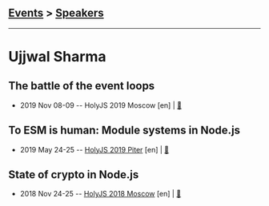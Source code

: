 ## [Events](../README.md) > [Speakers](../speakers.md)
---

# Ujjwal Sharma

## The battle of the event loops
- 2019 Nov 08-09 -- HolyJS 2019 Moscow [en] | [:notebook:](https://assets.ctfassets.net/nn534z2fqr9f/6DqsijpIFGq2QorhLsC1EZ/f5eca142f52f68fd5efc351eba3b853f/The_battle_of_the_event_loops_copy_2.pdf)  
## To ESM is human: Module systems in Node.js
- 2019 May 24-25 -- [HolyJS 2019 Piter](https://youtu.be/LJbOQ4m3_oM) [en] | [:notebook:](https://downloads.ctfassets.net/nn534z2fqr9f/KnwMpDa0JMqmawXnBx0Ky/3f45eb73894fcdf5ac24eead2301a085/Ujjwal_Sharma_To_ESM_is_human_Module_systems_in_Node.js.pdf)  
## State of crypto in Node.js
- 2018 Nov 24-25 -- [HolyJS 2018 Moscow](https://www.youtube.com/watch?v=8oWCX1dqZ-k) [en] | [:notebook:](https://assets.ctfassets.net/nn534z2fqr9f/41ds97ACOkSouGWAUecqeI/3dae96801e0d7ea60d334c27a8db6844/Ujjwal_Sharma_State_of_crypto_in_Node.js.pdf)  
